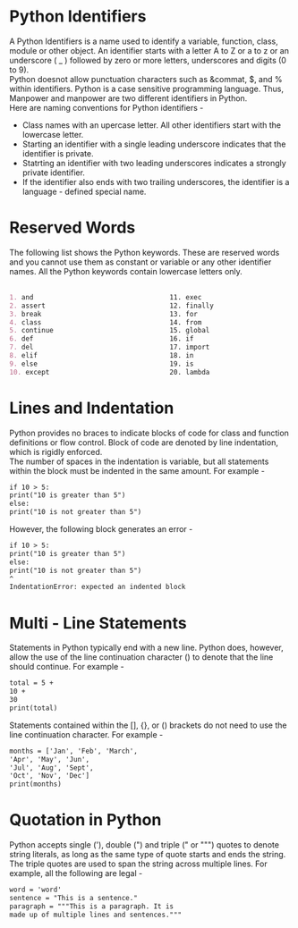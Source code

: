 # Python Identifiers
A Python Identifiers is a name used to identify a variable, function, class, module or other object. An identifier starts with a letter A to Z or a to z or an underscore ( _ ) followed by zero or more letters, underscores and digits (0 to 9).
<br>
Python doesnot allow punctuation characters such as &commat, $, and % within identifiers. Python is a case sensitive programming language. Thus, Manpower and manpower are two different identifiers in Python.
<br>
Here are naming conventions for Python identifiers - <br>
* Class names with an upercase letter. All other identifiers start with the lowercase letter. <br>
* Starting an identifier with a single leading underscore indicates that the identifier is private. <br>
* Statrting an identifier with two leading underscores indicates a strongly private identifier. <br>
* If the identifier also ends with two trailing underscores, the identifier is a language - defined special name.

# Reserved Words
The following list shows the Python keywords. These are reserved words and you cannot use them as constant or variable or any other identifier names. All the Python keywords contain lowercase letters only. <br><br>
```md
1. and                                  11. exec                                  21. not          
2. assert                               12. finally                               22. or
3. break                                13. for                                   23. pass
4. class                                14. from                                  24. print
5. continue                             15. global                                25. raise
6. def                                  16. if                                    26. return
7. del                                  17. import                                27. try
8. elif                                 18. in                                    28. while
9. else                                 19. is                                    29. with
10. except                              20. lambda                                30. yield
```
# Lines and Indentation
Python provides no braces to indicate blocks of code for class and function definitions or flow control. Block of code are denoted by line indentation, which is rigidly enforced. <br>
The number of spaces in the indentation is variable, but all statements within the block must be indented in the same amount. For example - <br>
```md
if 10 > 5:
print("10 is greater than 5")
else:
print("10 is not greater than 5")
```
However, the following block generates an error - <br>
```md
if 10 > 5:
print("10 is greater than 5")
else:
print("10 is not greater than 5")
^
IndentationError: expected an indented block
```

# Multi - Line Statements
Statements in Python typically end with a new line. Python does, however, allow the use of the line continuation character () to denote that the line should continue. For example - <br>
```md
total = 5 +
10 +
30
print(total)
```
Statements contained within the [], {}, or () brackets do not need to use the line continuation character. For example - <br>
```md
months = ['Jan', 'Feb', 'March',
'Apr', 'May', 'Jun',
'Jul', 'Aug', 'Sept',
'Oct', 'Nov', 'Dec']
print(months)
```

# Quotation in Python
Python accepts single ('), double (") and triple (" or """) quotes to denote string literals, as long as the same type of quote starts and ends the string. <br>
The triple quotes are used to span the string across multiple lines. For example, all the following are legal - <br>
```md
word = 'word'
sentence = "This is a sentence."
paragraph = """This is a paragraph. It is
made up of multiple lines and sentences."""
```
